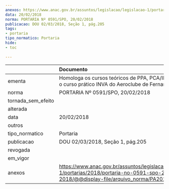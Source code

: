 ```yaml
---
anexos: https://www.anac.gov.br/assuntos/legislacao/legislacao-1/portarias/2018/portaria-no-0591-spo-20-02-2018/@@display-file/arquivo_norma/PA2018-0591.pdf
data: 20/02/2018
norma: PORTARIA Nº 0591/SPO, 20/02/2018
publicacao: DOU 02/03/2018, Seção 1, pág.205
tags:
- portaria
tipo_normatico: Portaria
hide: 
- toc 
 
---
```


|                    | Documento                                                                                                                                            |
|:-------------------|:-----------------------------------------------------------------------------------------------------------------------------------------------------|
| ementa             | Homologa os cursos teóricos de PPA, PCA/IFR e INVA, e o curso prático INVA do Aeroclube de Fernandópolis.                                            |
| norma              | PORTARIA Nº 0591/SPO, 20/02/2018                                                                                                                     |
| tornada_sem_efeito |                                                                                                                                                      |
| alterada           |                                                                                                                                                      |
| data               | 20/02/2018                                                                                                                                           |
| outros             |                                                                                                                                                      |
| tipo_normatico     | Portaria                                                                                                                                             |
| publicacao         | DOU 02/03/2018, Seção 1, pág.205                                                                                                                     |
| revogada           |                                                                                                                                                      |
| em_vigor           |                                                                                                                                                      |
| anexos             | https://www.anac.gov.br/assuntos/legislacao/legislacao-1/portarias/2018/portaria-no-0591-spo-20-02-2018/@@display-file/arquivo_norma/PA2018-0591.pdf |